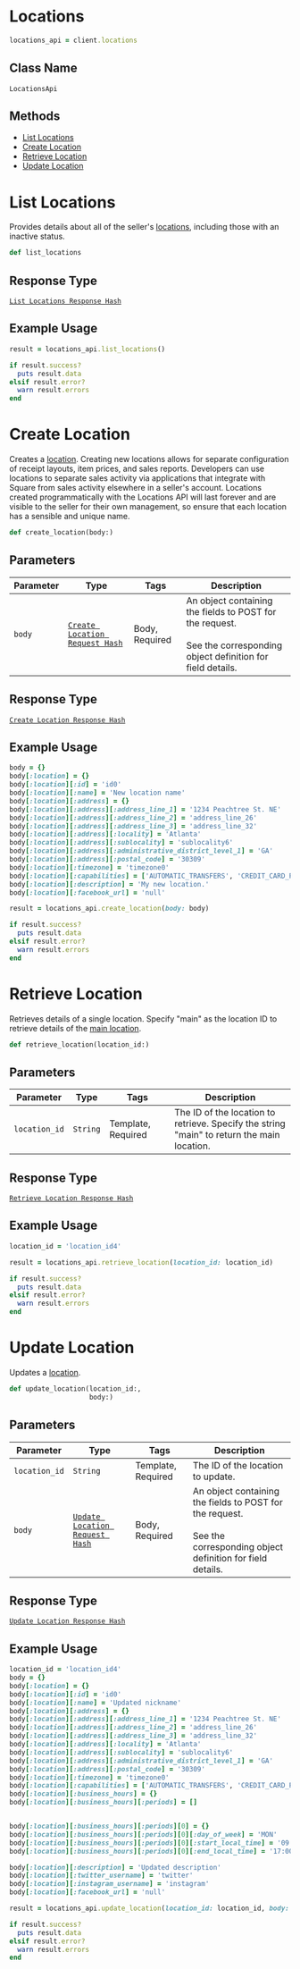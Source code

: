 # Locations

```ruby
locations_api = client.locations
```

## Class Name

`LocationsApi`

## Methods

* [List Locations](/doc/api/locations.md#list-locations)
* [Create Location](/doc/api/locations.md#create-location)
* [Retrieve Location](/doc/api/locations.md#retrieve-location)
* [Update Location](/doc/api/locations.md#update-location)


# List Locations

Provides details about all of the seller's [locations](https://developer.squareup.com/docs/locations-api),
including those with an inactive status.

```ruby
def list_locations
```

## Response Type

[`List Locations Response Hash`](/doc/models/list-locations-response.md)

## Example Usage

```ruby
result = locations_api.list_locations()

if result.success?
  puts result.data
elsif result.error?
  warn result.errors
end
```


# Create Location

Creates a [location](https://developer.squareup.com/docs/locations-api).
Creating new locations allows for separate configuration of receipt layouts, item prices,
and sales reports. Developers can use locations to separate sales activity via applications
that integrate with Square from sales activity elsewhere in a seller's account.
Locations created programmatically with the Locations API will last forever and
are visible to the seller for their own management, so ensure that
each location has a sensible and unique name.

```ruby
def create_location(body:)
```

## Parameters

| Parameter | Type | Tags | Description |
|  --- | --- | --- | --- |
| `body` | [`Create Location Request Hash`](/doc/models/create-location-request.md) | Body, Required | An object containing the fields to POST for the request.<br><br>See the corresponding object definition for field details. |

## Response Type

[`Create Location Response Hash`](/doc/models/create-location-response.md)

## Example Usage

```ruby
body = {}
body[:location] = {}
body[:location][:id] = 'id0'
body[:location][:name] = 'New location name'
body[:location][:address] = {}
body[:location][:address][:address_line_1] = '1234 Peachtree St. NE'
body[:location][:address][:address_line_2] = 'address_line_26'
body[:location][:address][:address_line_3] = 'address_line_32'
body[:location][:address][:locality] = 'Atlanta'
body[:location][:address][:sublocality] = 'sublocality6'
body[:location][:address][:administrative_district_level_1] = 'GA'
body[:location][:address][:postal_code] = '30309'
body[:location][:timezone] = 'timezone0'
body[:location][:capabilities] = ['AUTOMATIC_TRANSFERS', 'CREDIT_CARD_PROCESSING', 'AUTOMATIC_TRANSFERS']
body[:location][:description] = 'My new location.'
body[:location][:facebook_url] = 'null'

result = locations_api.create_location(body: body)

if result.success?
  puts result.data
elsif result.error?
  warn result.errors
end
```


# Retrieve Location

Retrieves details of a single location. Specify "main"
as the location ID to retrieve details of the [main location](https://developer.squareup.com/docs/locations-api#about-the-main-location).

```ruby
def retrieve_location(location_id:)
```

## Parameters

| Parameter | Type | Tags | Description |
|  --- | --- | --- | --- |
| `location_id` | `String` | Template, Required | The ID of the location to retrieve. Specify the string<br>"main" to return the main location. |

## Response Type

[`Retrieve Location Response Hash`](/doc/models/retrieve-location-response.md)

## Example Usage

```ruby
location_id = 'location_id4'

result = locations_api.retrieve_location(location_id: location_id)

if result.success?
  puts result.data
elsif result.error?
  warn result.errors
end
```


# Update Location

Updates a [location](https://developer.squareup.com/docs/locations-api).

```ruby
def update_location(location_id:,
                    body:)
```

## Parameters

| Parameter | Type | Tags | Description |
|  --- | --- | --- | --- |
| `location_id` | `String` | Template, Required | The ID of the location to update. |
| `body` | [`Update Location Request Hash`](/doc/models/update-location-request.md) | Body, Required | An object containing the fields to POST for the request.<br><br>See the corresponding object definition for field details. |

## Response Type

[`Update Location Response Hash`](/doc/models/update-location-response.md)

## Example Usage

```ruby
location_id = 'location_id4'
body = {}
body[:location] = {}
body[:location][:id] = 'id0'
body[:location][:name] = 'Updated nickname'
body[:location][:address] = {}
body[:location][:address][:address_line_1] = '1234 Peachtree St. NE'
body[:location][:address][:address_line_2] = 'address_line_26'
body[:location][:address][:address_line_3] = 'address_line_32'
body[:location][:address][:locality] = 'Atlanta'
body[:location][:address][:sublocality] = 'sublocality6'
body[:location][:address][:administrative_district_level_1] = 'GA'
body[:location][:address][:postal_code] = '30309'
body[:location][:timezone] = 'timezone0'
body[:location][:capabilities] = ['AUTOMATIC_TRANSFERS', 'CREDIT_CARD_PROCESSING', 'AUTOMATIC_TRANSFERS']
body[:location][:business_hours] = {}
body[:location][:business_hours][:periods] = []


body[:location][:business_hours][:periods][0] = {}
body[:location][:business_hours][:periods][0][:day_of_week] = 'MON'
body[:location][:business_hours][:periods][0][:start_local_time] = '09:00'
body[:location][:business_hours][:periods][0][:end_local_time] = '17:00'

body[:location][:description] = 'Updated description'
body[:location][:twitter_username] = 'twitter'
body[:location][:instagram_username] = 'instagram'
body[:location][:facebook_url] = 'null'

result = locations_api.update_location(location_id: location_id, body: body)

if result.success?
  puts result.data
elsif result.error?
  warn result.errors
end
```

